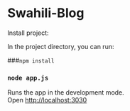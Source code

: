 # Swahili-Blog 
Install project:


In the project directory, you can run:

###`npm install`

### `node app.js`

Runs the app in the development mode.\
Open [http://localhost:3030](http://localhost:3030)

